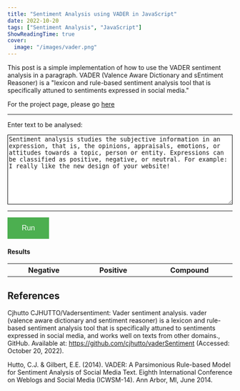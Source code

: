 ```yaml
---
title: "Sentiment Analysis using VADER in JavaScript"
date: 2022-10-20
tags: ["Sentiment Analysis", "JavaScript"]
ShowReadingTime: true
cover:
  image: "/images/vader.png"
---
```

<script src="https://cdnjs.cloudflare.com/ajax/libs/jquery/3.6.1/jquery.min.js" integrity="sha512-aVKKRRi/Q/YV+4mjoKBsE4x3H+BkegoM/em46NNlCqNTmUYADjBbeNefNxYV7giUp0VxICtqdrbqU7iVaeZNXA==" crossorigin="anonymous" referrerpolicy="no-referrer"></script>

This post is a simple implementation of how to use the VADER sentiment analysis in a paragraph. VADER (Valence Aware Dictionary and sEntiment Reasoner) is a "lexicon and rule-based sentiment analysis tool that is specifically attuned to sentiments expressed in social media."

For the project page, please go [here](https://jianliew.me/sentimentanalysis)

<div>
    <hr>
    <label for="targetString">Enter text to be analysed: </label> 
    <p></p>
    <div id="textwrapper">
      <textarea rows="10" id="inputString" autocomplete="off" placeholder="" value="">Sentiment analysis studies the subjective information in an expression, that is, the opinions, appraisals, emotions, or attitudes towards a topic, person or entity. Expressions can be classified as positive, negative, or neutral. For example: I really like the new design of your website!
      </textarea>
    </div>
    <hr>
</div>

<button type="button" id="run" class="button">Run</button>

#### Results

<table style="" class="result-table table table-bordered table-striped mb-0">
    <tr><th>Negative</th><th>Positive</th><th>Compound</th>
    <tbody class="result"></tbody>
</table>

<script>

if (window.Worker) {
  const myWorker = new Worker("/posts/vader-worker.js");
  const button = document.getElementById("run");
  const result = document.querySelector(".result");

  
  const entry = document.querySelector("#inputString");

  let isResultTableShown = false;

  button.onclick = function() {
    if (entry.value == "")
        return;
    myWorker.postMessage(entry.value);
  }


  myWorker.onmessage = function(e) {      
    let text = result.innerHTML;
    result.innerHTML = "<tr><td>" + e.data.neg + "</td><td>" + e.data.pos + "</td><td>" + e.data.compound+"</td></tr>";

    if (isResultTableShown == false){
      isResultTableShown = true;
      $(".result-table").show();
    }
  }
}

</script>
<style>

#targetString {
  width: 100%;
  padding: 12px 20px;
  margin: 8px 0;
  box-sizing: border-box;
  border: 1px solid black;
  color: green
}

#inputString {
    width: 100%;
    border:1px solid black;
}

.textwrapper
{
  border:1px solid #999999;
  margin:5px 0;
  padding:3px;
}

textarea{
  color: inherit;
}

table {
    display: table;
    width:100%;
}


  #run {
  background-color: #4CAF50; /* Green */
  border: none;
  color: white;
  padding: 15px 32px;
  text-align: center;
  text-decoration: none;
  display: inline-block;
  font-size: 16px;
}

</style>

## References

Cjhutto CJHUTTO/Vadersentiment: Vader sentiment analysis. vader (valence aware dictionary and sentiment reasoner) is a lexicon and rule-based sentiment analysis tool that is specifically attuned to sentiments expressed in social media, and works well on texts from other domains., GitHub. Available at: https://github.com/cjhutto/vaderSentiment (Accessed: October 20, 2022). 

Hutto, C.J. & Gilbert, E.E. (2014). VADER: A Parsimonious Rule-based Model for Sentiment Analysis of Social Media Text. Eighth International Conference on Weblogs and Social Media (ICWSM-14). Ann Arbor, MI, June 2014.

